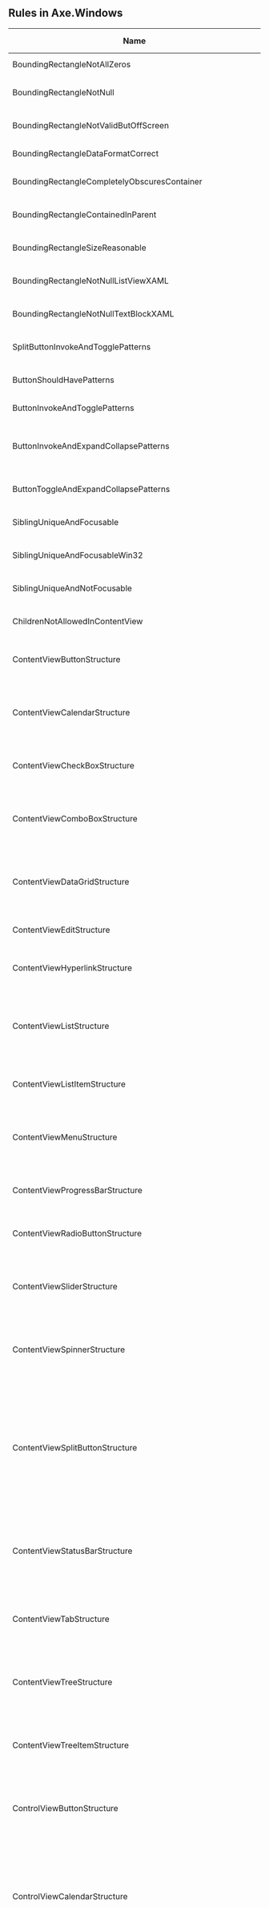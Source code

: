 
## Rules in Axe.Windows

Name | Severity | Description | Standard referenced
--- | --- | --- | ---
BoundingRectangleNotAllZeros | Error | The BoundingRectangle property must not be defined as [0,0,0,0] | Section 508 502.3.1 ObjectInformation
BoundingRectangleNotNull | Error | An on-screen element must not have a null BoundingRectangle property. | Section 508 502.3.1 ObjectInformation
BoundingRectangleNotValidButOffScreen | NeedsReview | The BoundingRectangle property is not valid, but the element is off-screen. | Section 508 502.3.1 ObjectInformation
BoundingRectangleDataFormatCorrect | Error | The BoundingRectangle property must return a valid rectangle. | Section 508 502.3.1 ObjectInformation
BoundingRectangleCompletelyObscuresContainer | Error | An element's BoundingRectangle must not obscure its container element. | Section 508 502.3.1 ObjectInformation
BoundingRectangleContainedInParent | Warning | An element's BoundingRectangle must be contained within its parent element. | Section 508 502.3.1 ObjectInformation
BoundingRectangleSizeReasonable | Error | The BoundingRectangle property must represent an area of at least 25 pixels. | Section 508 502.3.1 ObjectInformation
BoundingRectangleNotNullListViewXAML | Error | An on-screen element must not have a null BoundingRectangle property. | Section 508 502.3.1 ObjectInformation
BoundingRectangleNotNullTextBlockXAML | Error | An on-screen element must not have a null BoundingRectangle property. | Section 508 502.3.1 ObjectInformation
SplitButtonInvokeAndTogglePatterns | Error | A split button must support exactly one of the Invoke or Toggle patterns. | WCAG 4.1.2 NameRoleValue
ButtonShouldHavePatterns | Error | A button must support one of these patterns: Invoke, Toggle, or ExpandCollapse. | WCAG 4.1.2 NameRoleValue
ButtonInvokeAndTogglePatterns | Error | A button must not support both the Invoke and Toggle patterns. | WCAG 4.1.2 NameRoleValue
ButtonInvokeAndExpandCollapsePatterns | Warning | A button may have the Invoke and ExpandCollapse patterns together, but it is not recommended. If possible, please have only one of them.  | WCAG 1.3.1 InfoAndRelationships
ButtonToggleAndExpandCollapsePatterns | Error | A button must not support both the Toggle and ExpandCollapse patterns. | WCAG 4.1.2 NameRoleValue
SiblingUniqueAndFocusable | Error | Focusable sibling elements must not have the same Name and LocalizedControlType. | WCAG 4.1.2 NameRoleValue
SiblingUniqueAndFocusableWin32 | NeedsReview | Focusable sibling elements must not have the same Name and LocalizedControlType. | WCAG 4.1.2 NameRoleValue
SiblingUniqueAndNotFocusable | NeedsReview | The given element has siblings with the same Name and LocalizedControlType. | WCAG 4.1.2 NameRoleValue
ChildrenNotAllowedInContentView | Error | A separator must not have any children with IsContentElement set to true. | Section 508 502.3.1 ObjectInformation
ContentViewButtonStructure | NeedsReview | The given element is expected to have the following structure: Button and NoChild(IsContentElement). | WCAG 1.3.1 InfoAndRelationships
ContentViewCalendarStructure | NeedsReview | The given element is expected to have the following structure: Calendar and (NoChild(IsContentElement) or AllChildren(not(IsContentElement) or ListItem)). | WCAG 1.3.1 InfoAndRelationships
ContentViewCheckBoxStructure | NeedsReview | The given element is expected to have the following structure: CheckBox and NoChild(IsContentElement). | WCAG 1.3.1 InfoAndRelationships
ContentViewComboBoxStructure | NeedsReview | The given element is expected to have the following structure: ComboBox and (NoChild(IsContentElement) or AllChildren(not(IsContentElement) or ListItem)). | WCAG 1.3.1 InfoAndRelationships
ContentViewDataGridStructure | NeedsReview | The given element is expected to have the following structure: DataGrid and (NoChild(IsContentElement) or AllChildren(not(IsContentElement) or DataItem)). | WCAG 1.3.1 InfoAndRelationships
ContentViewEditStructure | NeedsReview | The given element is expected to have the following structure: Edit and NoChild(IsContentElement). | WCAG 1.3.1 InfoAndRelationships
ContentViewHyperlinkStructure | NeedsReview | The given element is expected to have the following structure: Hyperlink and NoChild(IsContentElement). | WCAG 1.3.1 InfoAndRelationships
ContentViewListStructure | NeedsReview | The given element is expected to have the following structure: List and (NoChild(IsContentElement) or AllChildren(not(IsContentElement) or (DataItem or ListItem or Group))). | WCAG 1.3.1 InfoAndRelationships
ContentViewListItemStructure | NeedsReview | The given element is expected to have the following structure: ListItem and NoChild(IsContentElement). | WCAG 1.3.1 InfoAndRelationships
ContentViewMenuStructure | NeedsReview | The given element is expected to have the following structure: Menu and AnyChild(IsContentElement) and AllChildren(not(IsContentElement) or MenuItem). | WCAG 1.3.1 InfoAndRelationships
ContentViewProgressBarStructure | NeedsReview | The given element is expected to have the following structure: ProgressBar and NoChild(IsContentElement). | WCAG 1.3.1 InfoAndRelationships
ContentViewRadioButtonStructure | NeedsReview | The given element is expected to have the following structure: RadioButton and NoChild(IsContentElement). | WCAG 1.3.1 InfoAndRelationships
ContentViewSliderStructure | NeedsReview | The given element is expected to have the following structure: Slider and (NoChild(IsContentElement) or AllChildren(not(IsContentElement) or ListItem)). | WCAG 1.3.1 InfoAndRelationships
ContentViewSpinnerStructure | NeedsReview | The given element is expected to have the following structure: Spinner and (NoChild(IsContentElement) or AllChildren(not(IsContentElement) or ListItem)). | WCAG 1.3.1 InfoAndRelationships
ContentViewSplitButtonStructure | NeedsReview | The given element is expected to have the following structure: SplitButton and (CountChildren(Button and AnyChild(IsContentElement) and AllChildren(not(IsContentElement) or MenuItem)) == 1 or CountChildren(Button and AnyChild(IsContentElement) and AllChildren(not(IsContentElement) or MenuItem)) == 2) and AllChildren(not(IsContentElement) or Button). | WCAG 1.3.1 InfoAndRelationships
ContentViewStatusBarStructure | NeedsReview | The given element is expected to have the following structure: StatusBar and (NoChild(IsContentElement) or AllChildren(not(IsContentElement) or (Button or Edit or Image or ProgressBar))). | WCAG 1.3.1 InfoAndRelationships
ContentViewTabStructure | NeedsReview | The given element is expected to have the following structure: Tab and AnyChild(IsContentElement) and AllChildren(not(IsContentElement) or (Group or TabItem)). | WCAG 1.3.1 InfoAndRelationships
ContentViewTreeStructure | NeedsReview | The given element is expected to have the following structure: Tree and (NoChild(IsContentElement) or AllChildren(not(IsContentElement) or (DataItem or TreeItem))). | WCAG 1.3.1 InfoAndRelationships
ContentViewTreeItemStructure | NeedsReview | The given element is expected to have the following structure: TreeItem and (NoChild(IsContentElement) or AllChildren(not(IsContentElement) or TreeItem)). | WCAG 1.3.1 InfoAndRelationships
ControlViewButtonStructure | NeedsReview | The given element is expected to have the following structure: Button and (NoChild(IsControlElement) or AllChildren(not(IsControlElement) or (Image or Text))). | WCAG 1.3.1 InfoAndRelationships
ControlViewCalendarStructure | NeedsReview | The given element is expected to have the following structure: Calendar / (DataGrid and NoChild(Header) or CountChildren(Header) == 1 and AnyChild(Header and (NoChild(HeaderItem) or CountChildren(HeaderItem) == 7)) and NoChild(Button) or CountChildren(Button) == 2 and (CountChildren(ListItem) > 0)). | WCAG 1.3.1 InfoAndRelationships
ControlViewComboBoxStructure | NeedsReview | The given element is expected to have the following structure: ComboBox and CountChildren(Button) == 1 and CountChildren(Edit) <= 1 and CountChildren(List) <= 1 and AllChildren(not(IsControlElement) or (Button or Edit or List)). | WCAG 1.3.1 InfoAndRelationships
ControlViewCheckBoxStructure | NeedsReview | The given element is expected to have the following structure: CheckBox and NoChild(IsControlElement). | WCAG 1.3.1 InfoAndRelationships
ControlViewDataGridStructure | NeedsReview | The given element is expected to have the following structure: DataGrid and CountChildren(Header) <= 2 and (NoChild(IsControlElement) or AllChildren(not(IsControlElement) or (Header or DataItem))). | WCAG 1.3.1 InfoAndRelationships
ControlViewEditStructure | NeedsReview | The given element is expected to have the following structure: Edit and NoChild(IsControlElement). | WCAG 1.3.1 InfoAndRelationships
ControlViewHeaderStructure | NeedsReview | The given element is expected to have the following structure: Header and AnyChild(IsControlElement) and AllChildren(not(IsControlElement) or HeaderItem). | WCAG 1.3.1 InfoAndRelationships
ControlViewHeaderItemStructure | NeedsReview | The given element is expected to have the following structure: HeaderItem and NoChild(IsControlElement). | WCAG 1.3.1 InfoAndRelationships
ControlViewHyperlinkStructure | NeedsReview | The given element is expected to have the following structure: Hyperlink and NoChild(IsControlElement). | WCAG 1.3.1 InfoAndRelationships
ControlViewImageStructure | NeedsReview | The given element is expected to have the following structure: Image and NoChild(IsControlElement). | WCAG 1.3.1 InfoAndRelationships
ControlViewListStructure | NeedsReview | The given element is expected to have the following structure: List and (NoChild(IsControlElement) or AllChildren(not(IsControlElement) or (DataItem or ListItem or Group or ScrollBar))). | WCAG 1.3.1 InfoAndRelationships
ControlViewListItemStructure | NeedsReview | The given element is expected to have the following structure: ListItem and (NoChild(IsControlElement) or AllChildren(not(IsControlElement) or (Edit or Image or Text))). | WCAG 1.3.1 InfoAndRelationships
ControlViewMenuStructure | NeedsReview | The given element is expected to have the following structure: Menu and AnyChild(IsControlElement) and AllChildren(not(IsControlElement) or MenuItem). | WCAG 1.3.1 InfoAndRelationships
ControlViewProgressBarStructure | NeedsReview | The given element is expected to have the following structure: ProgressBar and NoChild(IsControlElement). | WCAG 1.3.1 InfoAndRelationships
ControlViewRadioButtonStructure | NeedsReview | The given element is expected to have the following structure: RadioButton and NoChild(IsControlElement). | WCAG 1.3.1 InfoAndRelationships
ControlViewScrollbarStructure | NeedsReview | The given element is expected to have the following structure: ScrollBar and (CountChildren(Button) == 0 or CountChildren(Button) == 2 or CountChildren(Button) == 4) and CountChildren(Thumb) == 0 or CountChildren(Thumb) == 1. | WCAG 1.3.1 InfoAndRelationships
ControlViewSemanticZoomStructure | NeedsReview | The given element is expected to have the following structure: SemanticZoom and (NoChild(IsControlElement) or AllChildren(not(IsControlElement) or (List or ListItem))). | WCAG 1.3.1 InfoAndRelationships
ControlViewSeparatorStructure | NeedsReview | The given element is expected to have the following structure: Separator and NoChild(IsControlElement). | WCAG 1.3.1 InfoAndRelationships
ControlViewSliderStructure | NeedsReview | The given element is expected to have the following structure: Slider and (CountChildren(Button) == 2 or CountChildren(Button) == 4) and CountChildren(Thumb) == 1 and AllChildren(not(IsControlElement) or (Button or Thumb or ListItem)). | WCAG 1.3.1 InfoAndRelationships
ControlViewSpinnerStructure | NeedsReview | The given element is expected to have the following structure: Spinner and CountChildren(Button) == 2 and CountChildren(Edit) <= 1 and AllChildren(not(IsControlElement) or (Button or Edit or ListItem)). | WCAG 1.3.1 InfoAndRelationships
ControlViewSplitButtonStructure | NeedsReview | The given element is expected to have the following structure: SplitButton and (CountChildren(Button and NoChild(IsControlElement) or CountChildren(MenuItem) == 1 and AllChildren(not(IsControlElement) or MenuItem)) == 1 or CountChildren(Button and NoChild(IsControlElement) or CountChildren(MenuItem) == 1 and AllChildren(not(IsControlElement) or MenuItem)) == 2) and CountChildren(Image) <= 1 and CountChildren(Text) <= 1 and AllChildren(not(IsControlElement) or (Button or Image or Text)). | WCAG 1.3.1 InfoAndRelationships
ControlViewStatusBarStructure | NeedsReview | The given element is expected to have the following structure: StatusBar and (NoChild(IsControlElement) or AllChildren(not(IsControlElement) or (Button or Edit or Image or ProgressBar))). | WCAG 1.3.1 InfoAndRelationships
ControlViewTabStructure | NeedsReview | The given element is expected to have the following structure: Tab and AnyChild(IsControlElement) and AllChildren(not(IsControlElement) or (Group or ScrollBar or TabItem)). | WCAG 1.3.1 InfoAndRelationships
ControlViewThumbStructure | NeedsReview | The given element is expected to have the following structure: Thumb and NoChild(IsControlElement). | WCAG 1.3.1 InfoAndRelationships
ControlViewToolTipStructure | NeedsReview | The given element is expected to have the following structure: ToolTip and (NoChild(IsControlElement) or AllChildren(not(IsControlElement) or (Image or Text))). | WCAG 1.3.1 InfoAndRelationships
ControlViewTreeStructure | NeedsReview | The given element is expected to have the following structure: Tree and (NoChild(IsControlElement) or AllChildren(not(IsControlElement) or (DataItem or ScrollBar or TreeItem))). | WCAG 1.3.1 InfoAndRelationships
ControlViewTreeItemStructure | NeedsReview | The given element is expected to have the following structure: TreeItem and (NoChild(IsControlElement) or AllChildren(not(IsControlElement) or (Button or CheckBox or Image or TreeItem))). | WCAG 1.3.1 InfoAndRelationships
ComboBoxShouldNotSupportScrollPattern | Warning | A combo box should not support the Scroll pattern. This rule may be reported as a warning because some platforms have combo boxes that support the Scroll pattern by default, which app developers can't easily fix. | Section 508 502.3.10 AvailableActions
ControlShouldNotSupportInvokePattern | Error | An element of the given ControlType must not support the Invoke pattern. | Section 508 502.3.10 AvailableActions
ControlShouldNotSupportScrollPattern | Error | An element of the given ControlType must not support the Scroll pattern. | Section 508 502.3.10 AvailableActions
ControlShouldNotSupportValuePattern | Warning | An element of the given type should not support the Value pattern. | Section 508 502.3.10 AvailableActions
ControlShouldNotSupportWindowPattern | Warning | An element of the given type should not support the Window pattern. | Section 508 502.3.10 AvailableActions
ControlShouldSupportExpandCollapsePattern | Error | An element of the given ControlType must support the ExpandCollapse pattern. | Section 508 502.3.10 AvailableActions
ControlShouldSupportGridItemPattern | Error | An element whose parent supports the Grid pattern must support the GridItem pattern. | Section 508 502.3.10 AvailableActions
ControlShouldSupportGridPattern | Error | An element of the given ControlType must support the Grid pattern. | Section 508 502.3.10 AvailableActions
ControlShouldSupportInvokePattern | Error | An element of the given ControlType must support the Invoke pattern. | Section 508 502.3.10 AvailableActions
ControlShouldSupportScrollItemPattern | Error | An element whose parent supports the Scroll pattern must support the ScrollItem pattern. | Section 508 502.3.10 AvailableActions
ControlShouldSupportSelectionItemPattern | Error | An element of the given ControlType must support the SelectionItem pattern. | Section 508 502.3.10 AvailableActions
ControlShouldSupportSelectionPattern | Error | An element of the given ControlType must support the Selection pattern. | Section 508 502.3.10 AvailableActions
ControlShouldSupportSetInfoWPF | Error | The element's ControlType requires valid values for SizeOfSet and PositionInSet. | Section 508 502.3.1 ObjectInformation
ControlShouldSupportSetInfoXAML | Error | The element's ControlType requires valid values for SizeOfSet and PositionInSet. | Section 508 502.3.1 ObjectInformation
ControlShouldSupportSpreadsheetItemPattern | Error | An element whose parent supports the Spreadsheet pattern must support the SpreadsheetItem pattern. | Section 508 502.3.10 AvailableActions
ControlShouldSupportTableItemPattern | Error | An element whose parent supports the Table pattern must support the TableItem pattern. | Section 508 502.3.10 AvailableActions
ControlShouldSupportTablePattern | Error | An element of the given ControlType must support the Table pattern. | Section 508 502.3.10 AvailableActions
ControlShouldSupportTogglePattern | Error | An element of the given ControlType must support the Toggle pattern. | Section 508 502.3.10 AvailableActions
ControlShouldSupportTransformPattern | Error | An element that can be resized must support the Transform pattern. | Section 508 502.3.10 AvailableActions
ControlShouldSupportTextPattern | Error | An element of the given ControlType must support the Text pattern. | Section 508 502.3.10 AvailableActions
ControlShouldSupportTextPatternEditWinform | Error | An element of the given ControlType must support the Text pattern. | Section 508 502.3.10 AvailableActions
EditSupportsIncorrectRangeValuePattern | Error | The RangeValue pattern of an edit control must have a null LargeChange property. | Section 508 502.3.10 AvailableActions
HeadingLevelDescendsWhenNested | Error | An element's HeadingLevel must be greater than or equal to that of its ancestors. | WCAG 1.3.1 InfoAndRelationships
LandmarkBannerIsTopLevel | Error | An element with LocalizedLandmarkType "banner" must not descend from another landmark. | WCAG 1.3.1 InfoAndRelationships
LandmarkComplementaryIsTopLevel | Error | An element with LocalizedLandmarkType "complementary" must not descend from another landmark. | WCAG 1.3.1 InfoAndRelationships
LandmarkContentInfoIsTopLevel | Error | An element with LocalizedLandmarkType "contentinfo" must not descend from another landmark. | WCAG 1.3.1 InfoAndRelationships
LandmarkMainIsTopLevel | Error | An element with LocalizedLandmarkType "main" must not descend from another landmark. | WCAG 1.3.1 InfoAndRelationships
LandmarkNoDuplicateBanner | Error | A page must not have multiple elements with LocalizedLandmarkType "banner". | WCAG 1.3.1 InfoAndRelationships
LandmarkNoDuplicateContentInfo | Error | A page must not have multiple elements with LocalizedLandmarkType "contentinfo". | WCAG 1.3.1 InfoAndRelationships
LocalizedLandmarkTypeExcludesPrivateUnicodeCharacters | Error | The LocalizedControlType property must not contain any characters in the private Unicode range. | WCAG 1.3.1 InfoAndRelationships
LocalizedLandmarkTypeIsReasonableLength | Error | The LocalizedLandmarkType property must not be longer than 64 characters. | WCAG 1.3.1 InfoAndRelationships
LocalizedLandmarkTypeNotCustom | Error | The LandmarkType and LocalizedLandmarkType must not both be set to "custom". | WCAG 1.3.1 InfoAndRelationships
LocalizedLandmarkTypeNotEmpty | Error | An element with LandmarkType set must not have an empty LocalizedLandmarkType. | WCAG 1.3.1 InfoAndRelationships
LocalizedLandmarkTypeNotNull | Error | An element with LandmarkType set must not have a null LocalizedLandmarkType. | WCAG 1.3.1 InfoAndRelationships
LocalizedLandmarkTypeNotWhiteSpace | Error | The LocalizedLandmarkType property must not contain only white space. | WCAG 1.3.1 InfoAndRelationships
HelpTextNotEqualToName | Warning | The HelpText property of an element must not be the same as the element's Name property. | Section 508 502.3.1 ObjectInformation
HyperlinkNameShouldBeUnique | Warning | Links with different purposes and destinations should have different names. | WCAG 4.1.2 NameRoleValue
IsControlElementPropertyExists | Error | The given ControlType must have a non-null IsControlElement property. | Section 508 502.3.1 ObjectInformation
IsContentElementPropertyExists | Error | The given ControlType must have a non-null IsContentElement property. | Section 508 502.3.1 ObjectInformation
IsContentElementFalseOptional | NeedsReview | The recommended value of the IsContentElement property for the given control type is false. Please consider if this is an element that should be reported to an assistive technology user as content. | Section 508 502.3.1 ObjectInformation
IsContentElementTrueOptional | NeedsReview | The recommended value of the IsContentElement property for the given control type is true. Please consider if this is an element that should be reported to an assistive technology user as content. | Section 508 502.3.1 ObjectInformation
IsControlElementTrueOptional | NeedsReview | The recommended value of the IsControlElement property for the given control type is true. Please consider if this is an element that should be reported to an assistive technology user as a control. Note that almost all controls are required to have the IsControl Property set to true. | Section 508 502.3.1 ObjectInformation
IsControlElementTrueRequired | Error | The given ControlType must have the IsControlElement property set to true. | Section 508 502.3.1 ObjectInformation
IsControlElementTrueRequiredButtonWPF | Error | The given ControlType must have the IsControlElement property set to true. | Section 508 502.3.1 ObjectInformation
IsControlElementTrueRequiredTextInEditXAML | Error | The given ControlType must have the IsControlElement property set to true. | Section 508 502.3.1 ObjectInformation
IsKeyboardFocusableShouldBeTrue | Warning | The IsKeyboardFocusable property for the given element should be true based on its ControlType. | WCAG 2.1.1 Keyboard
IsKeyboardFocusableFalseButDisabled | NeedsReview | The IsKeyboardFocusable property is false for an element where it would normally be true. However, the IsEnabled property on the element is also false, so the value of IsKeyboardFocusable may be acceptable. | WCAG 2.1.1 Keyboard
IsKeyboardFocusableForListItemShouldBeTrue | Warning | The IsKeyboardFocusable property for the given list item is false, but the element has children that are focusable. The element should probably be focusable instead of its children. | WCAG 2.1.1 Keyboard
IsKeyboardFocusableFalseButOffscreen | NeedsReview | The IsKeyboardFocusable property for the given element is false for an element where it would normally be true. However, the IsOffscreen property on the element is true, so the value of IsKeyboardFocusable may be acceptable. | WCAG 2.1.1 Keyboard
IsKeyboardFocusableForCustomShouldBeTrue | Warning | The IsKeyboardFocusable property for a Custom element should be true when the element supports actionable patterns. | WCAG 2.1.1 Keyboard
IsKeyboardFocusableDescendantTextPattern | NeedsReview | The IsKeyboardFocusable property may be false when the given element supports the Text pattern and is the descendant of an element that also supports the Text pattern. Please consider if the given element should or should not be focusable. | WCAG 2.1.1 Keyboard
IsKeyboardFocusableOnEmptyContainer | NeedsReview | The IsKeyboardFocusable property should be true when you want an empty container to be discoverable by assistive technology users. IsKeyboardFocusable may be false when you want an empty container not to be discoverable by assistive technology users. | WCAG 2.1.1 Keyboard
IsKeyboardFocusableShouldBeFalse | Warning | The IsKeyboardFocusable property for the given element is expected to be false because of the element's ControlType. | WCAG 2.1.1 Keyboard
IsKeyboardFocusableTopLevelTextPattern | Warning | The IsKeyboardFocusable property should be true for an element that supports the Text pattern, is not a descendant of an element that supports the Text pattern, and which supports text selection. | WCAG 2.1.1 Keyboard
ItemTypeRecommended | NeedsReview | The ItemType property for the given element has no content, and the element has a child image. Please consider including an ItemType so that assistive technology users can obtain the information provided by the image. If this information is already provided in another way, the ItemType may not be necessary. | Section 508 502.3.1 ObjectInformation
LocalizedControlTypeReasonable | Warning | The LocalizedControlType should be reasonable based on the element's ControlTypeId. | Section 508 502.3.1 ObjectInformation
NameNotEmpty | Error | The Name property of a focusable element must not be an empty string. | Section 508 502.3.1 ObjectInformation
NameExcludesControlType | Error | The Name property must not include the element's control type. | Section 508 502.3.1 ObjectInformation
NameExcludesLocalizedControlType | Error | The Name must not include the same text as the LocalizedControlType. | Section 508 502.3.1 ObjectInformation
NameReasonableLength | Error | The Name property must not be longer than 512 characters. | Section 508 502.3.1 ObjectInformation
OrientationPropertyExists | Error | Controls that can be horizontal or vertical must support the Orientation property. | Section 508 502.3.1 ObjectInformation
ProgressBarRangeValue | Error | The RangeValue pattern of a progress bar must have specific Minimum, Maximum, and IsReadOnly values. | Section 508 502.3.1 ObjectInformation
ItemStatusExists | NeedsReview | The ItemStatus property for the given element should exist. | Section 508 502.3.1 ObjectInformation
NameNotNull | Error | The Name property of a focusable element must not be null. | Section 508 502.3.1 ObjectInformation
NameNotWhiteSpace | Error | The Name property must not contain only whitespace. | Section 508 502.3.1 ObjectInformation
NameNullButElementNotKeyboardFocusable | NeedsReview | The Name property for the given element is null, but the element isn't focusable. Please consider whether or not the element should have a name. | Section 508 502.3.1 ObjectInformation
NameEmptyButElementNotKeyboardFocusable | NeedsReview | The Name property for the given element is empty, but the element isn't focusable. Please consider whether or not the element should have a name. | Section 508 502.3.1 ObjectInformation
NameWithValidBoundingRectangle | Warning | An interactive element with a valid Name property is usually expected to have a valid BoundingRectangle that is not null and has area. | Section 508 502.3.1 ObjectInformation
NameOnOptionalType | NeedsReview | The Name property for the given element type is optional. | Section 508 502.3.1 ObjectInformation
NameNoSiblingsOfSameType | NeedsReview | The Name property of the given element may be null or empty if the element has no siblings of the same type. | Section 508 502.3.1 ObjectInformation
NameOnCustomWithParentWPFDataItem | NeedsReview | The Name property of a custom control may be empty if the parent is a WPF DataItem. | Section 508 502.3.1 ObjectInformation
NameIsInformative | Error | The Name property of an element should not contain class names like 'Microsoft.*.*' or 'Windows.*.*' as these are not usually informative. | Section 508 502.3.1 ObjectInformation
LocalizedControlTypeNotWhiteSpace | Error | The LocalizedControlType property must not contain only white space. | Section 508 502.3.1 ObjectInformation
LocalizedControlTypeNotEmpty | Error | The LocalizedControlType property must not be an empty string. | Section 508 502.3.1 ObjectInformation
LocalizedControlTypeNotNull | Error | The LocalizedControlType property must not be null. | Section 508 502.3.1 ObjectInformation
LocalizedControlTypeNotCustom | Error | The ControlType and LocalizedControlType must not both be set to "custom." | Section 508 502.3.1 ObjectInformation
LocalizedControlTypeNotCustomWPFGridCell | Error | The ControlType and LocalizedControlType must not both be set to "custom." | Section 508 502.3.1 ObjectInformation
ParentChildShouldNotHaveSameNameAndLocalizedControlType | Error | An element must not have the same Name and LocalizedControlType as its parent. | Section 508 502.3.1 ObjectInformation
SelectionPatternSelectionRequired | Error | An element of the given ControlType must have the IsSelectionRequired property set to true. | Section 508 502.3.10 AvailableActions
SelectionPatternSingleSelection | Error | An element of the given ControlType must not support multiple selection. | Section 508 502.3.10 AvailableActions
SelectionItemPatternSingleSelection | Error | An element whose parent supports single selection must not have selected siblings. | Section 508 502.3.10 AvailableActions
ListItemSiblingsUnique | Warning | The Name property of sibling list items should be unique. | WCAG 4.1.2 NameRoleValue
NameExcludesPrivateUnicodeCharacters | Error | The Name property must not contain any characters in the private Unicode range. | Section 508 502.3.1 ObjectInformation
HelpTextExcludesPrivateUnicodeCharacters | Error | The HelpText property must not contain any characters in the private Unicode range. | Section 508 502.3.1 ObjectInformation
LocalizedControlTypeExcludesPrivateUnicodeCharacters | Error | The LocalizedControlType property must not contain any characters in the private Unicode range. | Section 508 502.3.1 ObjectInformation
ClickablePointOnScreen | Error | An element's IsOffScreen property must be false when its clickable point is on-screen. | Section 508 502.3.1 ObjectInformation
ClickablePointOnScreenWPF | Error | An element's IsOffScreen property must be false when its clickable point is on-screen. | Section 508 502.3.1 ObjectInformation
ClickablePointOffScreen | Warning | An element's IsOffScreen property must be true when its clickable point is off-screen. | Section 508 502.3.1 ObjectInformation
FrameworkDoesNotSupportUIAutomation | Error | The framework used to build this application does not support UI Automation. | Section 508 502.3.1 ObjectInformation
EdgeBrowserHasBeenDeprecated | Error | The non-Chromium version of Microsoft Edge has been deprecated. | Section 508 502.3.1 ObjectInformation
ChromiumComponentsShouldUseWebScanner | Error | Chromium components should be scanned with a web-based scanner. | WCAG 1.3.1 InfoAndRelationships

## Severity descriptions

### Error

The given element did not meet the success criteria of the rule evaluation. The problem likely can be addressed by the developer and the impact to users is significant.

### Warning

The given element did not meet the success criteria of the rule evaluation, but the cause is known to be difficult for developers to fix (as in issues caused by the platform itself) or impact to users has been determined to be low.

### NeedsReview

The rule highlights possible accessibility issues that need to be reviewed and verified by a human.
